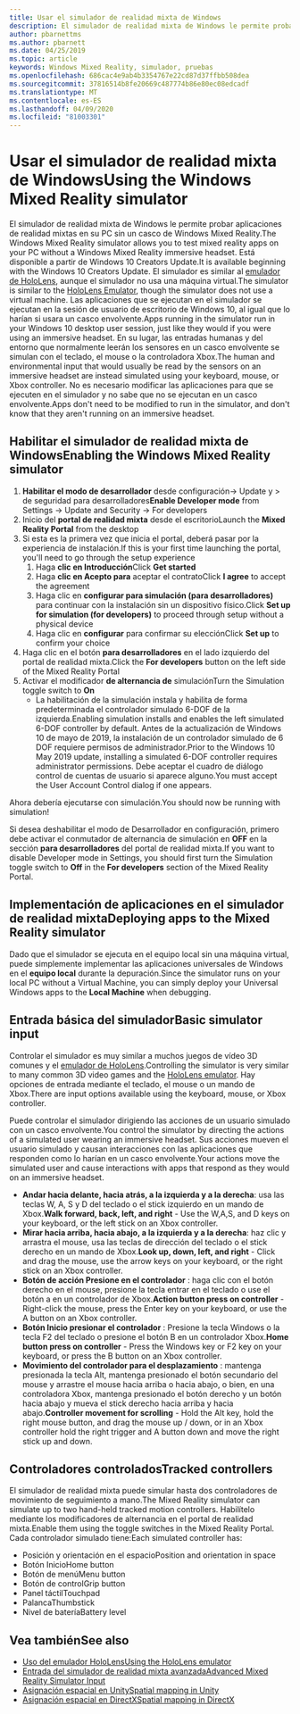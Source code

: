 ```yaml
---
title: Usar el simulador de realidad mixta de Windows
description: El simulador de realidad mixta de Windows le permite probar aplicaciones de realidad mixtas en su PC sin un casco de Windows Mixed Reality.
author: pbarnettms
ms.author: pbarnett
ms.date: 04/25/2019
ms.topic: article
keywords: Windows Mixed Reality, simulador, pruebas
ms.openlocfilehash: 686cac4e9ab4b3354767e22cd87d37ffbb508dea
ms.sourcegitcommit: 37816514b8fe20669c487774b86e80ec08edcadf
ms.translationtype: MT
ms.contentlocale: es-ES
ms.lasthandoff: 04/09/2020
ms.locfileid: "81003301"
---
```

# <a name="using-the-windows-mixed-reality-simulator"></a><span data-ttu-id="8a1c5-104">Usar el simulador de realidad mixta de Windows</span><span class="sxs-lookup"><span data-stu-id="8a1c5-104">Using the Windows Mixed Reality simulator</span></span>

<span data-ttu-id="8a1c5-105">El simulador de realidad mixta de Windows le permite probar aplicaciones de realidad mixtas en su PC sin un casco de Windows Mixed Reality.</span><span class="sxs-lookup"><span data-stu-id="8a1c5-105">The Windows Mixed Reality simulator allows you to test mixed reality apps on your PC without a Windows Mixed Reality immersive headset.</span></span> <span data-ttu-id="8a1c5-106">Está disponible a partir de Windows 10 Creators Update.</span><span class="sxs-lookup"><span data-stu-id="8a1c5-106">It is available beginning with the Windows 10 Creators Update.</span></span> <span data-ttu-id="8a1c5-107">El simulador es similar al [emulador de HoloLens](using-the-hololens-emulator.md), aunque el simulador no usa una máquina virtual.</span><span class="sxs-lookup"><span data-stu-id="8a1c5-107">The simulator is similar to the [HoloLens Emulator](using-the-hololens-emulator.md), though the simulator does not use a virtual machine.</span></span> <span data-ttu-id="8a1c5-108">Las aplicaciones que se ejecutan en el simulador se ejecutan en la sesión de usuario de escritorio de Windows 10, al igual que lo harían si usara un casco envolvente.</span><span class="sxs-lookup"><span data-stu-id="8a1c5-108">Apps running in the simulator run in your Windows 10 desktop user session, just like they would if you were using an immersive headset.</span></span> <span data-ttu-id="8a1c5-109">En su lugar, las entradas humanas y del entorno que normalmente leerán los sensores en un casco envolvente se simulan con el teclado, el mouse o la controladora Xbox.</span><span class="sxs-lookup"><span data-stu-id="8a1c5-109">The human and environmental input that would usually be read by the sensors on an immersive headset are instead simulated using your keyboard, mouse, or Xbox controller.</span></span> <span data-ttu-id="8a1c5-110">No es necesario modificar las aplicaciones para que se ejecuten en el simulador y no sabe que no se ejecutan en un casco envolvente.</span><span class="sxs-lookup"><span data-stu-id="8a1c5-110">Apps don't need to be modified to run in the simulator, and don't know that they aren't running on an immersive headset.</span></span>

## <a name="enabling-the-windows-mixed-reality-simulator"></a><span data-ttu-id="8a1c5-111">Habilitar el simulador de realidad mixta de Windows</span><span class="sxs-lookup"><span data-stu-id="8a1c5-111">Enabling the Windows Mixed Reality simulator</span></span>

1. <span data-ttu-id="8a1c5-112">**Habilitar el modo de desarrollador** desde configuración-> Update y > de seguridad para desarrolladores</span><span class="sxs-lookup"><span data-stu-id="8a1c5-112">**Enable Developer mode** from Settings -> Update and Security -> For developers</span></span>
2. <span data-ttu-id="8a1c5-113">Inicio del **portal de realidad mixta** desde el escritorio</span><span class="sxs-lookup"><span data-stu-id="8a1c5-113">Launch the **Mixed Reality Portal** from the desktop</span></span>
3. <span data-ttu-id="8a1c5-114">Si esta es la primera vez que inicia el portal, deberá pasar por la experiencia de instalación.</span><span class="sxs-lookup"><span data-stu-id="8a1c5-114">If this is your first time launching the portal, you'll need to go through the setup experience</span></span>
   1. <span data-ttu-id="8a1c5-115">Haga **clic en Introducción**</span><span class="sxs-lookup"><span data-stu-id="8a1c5-115">Click **Get started**</span></span>
   2. <span data-ttu-id="8a1c5-116">Haga **clic en Acepto para** aceptar el contrato</span><span class="sxs-lookup"><span data-stu-id="8a1c5-116">Click **I agree** to accept the agreement</span></span>
   3. <span data-ttu-id="8a1c5-117">Haga clic en **configurar para simulación (para desarrolladores)** para continuar con la instalación sin un dispositivo físico.</span><span class="sxs-lookup"><span data-stu-id="8a1c5-117">Click **Set up for simulation (for developers)** to proceed through setup without a physical device</span></span>
   4. <span data-ttu-id="8a1c5-118">Haga clic en **configurar** para confirmar su elección</span><span class="sxs-lookup"><span data-stu-id="8a1c5-118">Click **Set up** to confirm your choice</span></span>
4. <span data-ttu-id="8a1c5-119">Haga clic en el botón **para desarrolladores** en el lado izquierdo del portal de realidad mixta.</span><span class="sxs-lookup"><span data-stu-id="8a1c5-119">Click the **For developers** button on the left side of the Mixed Reality Portal</span></span>
5. <span data-ttu-id="8a1c5-120">Activar el modificador **de alternancia de** simulación</span><span class="sxs-lookup"><span data-stu-id="8a1c5-120">Turn the Simulation toggle switch to **On**</span></span>
   * <span data-ttu-id="8a1c5-121">La habilitación de la simulación instala y habilita de forma predeterminada el controlador simulado 6-DOF de la izquierda.</span><span class="sxs-lookup"><span data-stu-id="8a1c5-121">Enabling simulation installs and enables the left simulated 6-DOF controller by default.</span></span>  <span data-ttu-id="8a1c5-122">Antes de la actualización de Windows 10 de mayo de 2019, la instalación de un controlador simulado de 6 DOF requiere permisos de administrador.</span><span class="sxs-lookup"><span data-stu-id="8a1c5-122">Prior to the Windows 10 May 2019 update, installing a simulated 6-DOF controller requires administrator permissions.</span></span>  <span data-ttu-id="8a1c5-123">Debe aceptar el cuadro de diálogo control de cuentas de usuario si aparece alguno.</span><span class="sxs-lookup"><span data-stu-id="8a1c5-123">You must accept the User Account Control dialog if one appears.</span></span>

<span data-ttu-id="8a1c5-124">Ahora debería ejecutarse con simulación.</span><span class="sxs-lookup"><span data-stu-id="8a1c5-124">You should now be running with simulation!</span></span>

<span data-ttu-id="8a1c5-125">Si desea deshabilitar el modo de Desarrollador en configuración, primero debe activar el conmutador de alternancia de simulación en **OFF** en la sección **para desarrolladores** del portal de realidad mixta.</span><span class="sxs-lookup"><span data-stu-id="8a1c5-125">If you want to disable Developer mode in Settings, you should first turn the Simulation toggle switch to **Off** in the **For developers** section of the Mixed Reality Portal.</span></span>

## <a name="deploying-apps-to-the-mixed-reality-simulator"></a><span data-ttu-id="8a1c5-126">Implementación de aplicaciones en el simulador de realidad mixta</span><span class="sxs-lookup"><span data-stu-id="8a1c5-126">Deploying apps to the Mixed Reality simulator</span></span>

<span data-ttu-id="8a1c5-127">Dado que el simulador se ejecuta en el equipo local sin una máquina virtual, puede simplemente implementar las aplicaciones universales de Windows en el **equipo local** durante la depuración.</span><span class="sxs-lookup"><span data-stu-id="8a1c5-127">Since the simulator runs on your local PC without a Virtual Machine, you can simply deploy your Universal Windows apps to the **Local Machine** when debugging.</span></span>

## <a name="basic-simulator-input"></a><span data-ttu-id="8a1c5-128">Entrada básica del simulador</span><span class="sxs-lookup"><span data-stu-id="8a1c5-128">Basic simulator input</span></span>

<span data-ttu-id="8a1c5-129">Controlar el simulador es muy similar a muchos juegos de vídeo 3D comunes y el [emulador de HoloLens](using-the-hololens-emulator.md).</span><span class="sxs-lookup"><span data-stu-id="8a1c5-129">Controlling the simulator is very similar to many common 3D video games and the [HoloLens emulator](using-the-hololens-emulator.md).</span></span> <span data-ttu-id="8a1c5-130">Hay opciones de entrada mediante el teclado, el mouse o un mando de Xbox.</span><span class="sxs-lookup"><span data-stu-id="8a1c5-130">There are input options available using the keyboard, mouse, or Xbox controller.</span></span>

<span data-ttu-id="8a1c5-131">Puede controlar el simulador dirigiendo las acciones de un usuario simulado con un casco envolvente.</span><span class="sxs-lookup"><span data-stu-id="8a1c5-131">You control the simulator by directing the actions of a simulated user wearing an immersive headset.</span></span> <span data-ttu-id="8a1c5-132">Sus acciones mueven el usuario simulado y causan interacciones con las aplicaciones que responden como lo harían en un casco envolvente.</span><span class="sxs-lookup"><span data-stu-id="8a1c5-132">Your actions move the simulated user and cause interactions with apps that respond as they would on an immersive headset.</span></span>
* <span data-ttu-id="8a1c5-133">**Andar hacia delante, hacia atrás, a la izquierda y a la derecha**: usa las teclas W, A, S y D del teclado o el stick izquierdo en un mando de Xbox.</span><span class="sxs-lookup"><span data-stu-id="8a1c5-133">**Walk forward, back, left, and right** - Use the W,A,S, and D keys on your keyboard, or the left stick on an Xbox controller.</span></span>
* <span data-ttu-id="8a1c5-134">**Mirar hacia arriba, hacia abajo, a la izquierda y a la derecha**: haz clic y arrastra el mouse, usa las teclas de dirección del teclado o el stick derecho en un mando de Xbox.</span><span class="sxs-lookup"><span data-stu-id="8a1c5-134">**Look up, down, left, and right** - Click and drag the mouse, use the arrow keys on your keyboard, or the right stick on an Xbox controller.</span></span>
* <span data-ttu-id="8a1c5-135">**Botón de acción Presione en el controlador** : haga clic con el botón derecho en el mouse, presione la tecla entrar en el teclado o use el botón a en un controlador de Xbox.</span><span class="sxs-lookup"><span data-stu-id="8a1c5-135">**Action button press on controller** - Right-click the mouse, press the Enter key on your keyboard, or use the A button on an Xbox controller.</span></span>
* <span data-ttu-id="8a1c5-136">**Botón Inicio presionar el controlador** : Presione la tecla Windows o la tecla F2 del teclado o presione el botón B en un controlador Xbox.</span><span class="sxs-lookup"><span data-stu-id="8a1c5-136">**Home button press on controller** - Press the Windows key or F2 key on your keyboard, or press the B button on an Xbox controller.</span></span>
* <span data-ttu-id="8a1c5-137">**Movimiento del controlador para el desplazamiento** : mantenga presionada la tecla Alt, mantenga presionado el botón secundario del mouse y arrastre el mouse hacia arriba o hacia abajo, o bien, en una controladora Xbox, mantenga presionado el botón derecho y un botón hacia abajo y mueva el stick derecho hacia arriba y hacia abajo.</span><span class="sxs-lookup"><span data-stu-id="8a1c5-137">**Controller movement for scrolling** - Hold the Alt key, hold the right mouse button, and drag the mouse up / down, or in an Xbox controller hold the right trigger and A button down and move the right stick up and down.</span></span>

## <a name="tracked-controllers"></a><span data-ttu-id="8a1c5-138">Controladores controlados</span><span class="sxs-lookup"><span data-stu-id="8a1c5-138">Tracked controllers</span></span>

<span data-ttu-id="8a1c5-139">El simulador de realidad mixta puede simular hasta dos controladores de movimiento de seguimiento a mano.</span><span class="sxs-lookup"><span data-stu-id="8a1c5-139">The Mixed Reality simulator can simulate up to two hand-held tracked motion controllers.</span></span> <span data-ttu-id="8a1c5-140">Habilítelo mediante los modificadores de alternancia en el portal de realidad mixta.</span><span class="sxs-lookup"><span data-stu-id="8a1c5-140">Enable them using the toggle switches in the Mixed Reality Portal.</span></span> <span data-ttu-id="8a1c5-141">Cada controlador simulado tiene:</span><span class="sxs-lookup"><span data-stu-id="8a1c5-141">Each simulated controller has:</span></span>
* <span data-ttu-id="8a1c5-142">Posición y orientación en el espacio</span><span class="sxs-lookup"><span data-stu-id="8a1c5-142">Position and orientation in space</span></span>
* <span data-ttu-id="8a1c5-143">Botón Inicio</span><span class="sxs-lookup"><span data-stu-id="8a1c5-143">Home button</span></span>
* <span data-ttu-id="8a1c5-144">Botón de menú</span><span class="sxs-lookup"><span data-stu-id="8a1c5-144">Menu button</span></span>
* <span data-ttu-id="8a1c5-145">Botón de control</span><span class="sxs-lookup"><span data-stu-id="8a1c5-145">Grip button</span></span>
* <span data-ttu-id="8a1c5-146">Panel táctil</span><span class="sxs-lookup"><span data-stu-id="8a1c5-146">Touchpad</span></span>
* <span data-ttu-id="8a1c5-147">Palanca</span><span class="sxs-lookup"><span data-stu-id="8a1c5-147">Thumbstick</span></span>
* <span data-ttu-id="8a1c5-148">Nivel de batería</span><span class="sxs-lookup"><span data-stu-id="8a1c5-148">Battery level</span></span>

## <a name="see-also"></a><span data-ttu-id="8a1c5-149">Vea también</span><span class="sxs-lookup"><span data-stu-id="8a1c5-149">See also</span></span>
* [<span data-ttu-id="8a1c5-150">Uso del emulador HoloLens</span><span class="sxs-lookup"><span data-stu-id="8a1c5-150">Using the HoloLens emulator</span></span>](using-the-hololens-emulator.md)
* [<span data-ttu-id="8a1c5-151">Entrada del simulador de realidad mixta avanzada</span><span class="sxs-lookup"><span data-stu-id="8a1c5-151">Advanced Mixed Reality Simulator Input</span></span>](advanced-hololens-emulator-and-mixed-reality-simulator-input.md)
* [<span data-ttu-id="8a1c5-152">Asignación espacial en Unity</span><span class="sxs-lookup"><span data-stu-id="8a1c5-152">Spatial mapping in Unity</span></span>](spatial-mapping-in-unity.md)
* [<span data-ttu-id="8a1c5-153">Asignación espacial en DirectX</span><span class="sxs-lookup"><span data-stu-id="8a1c5-153">Spatial mapping in DirectX</span></span>](spatial-mapping-in-directx.md)
